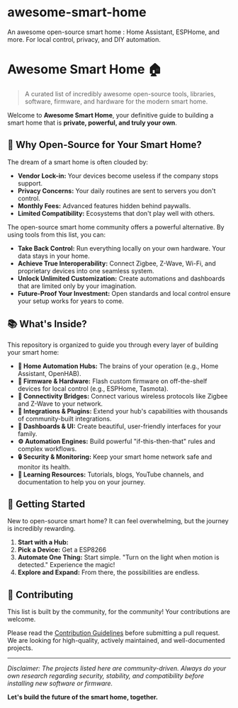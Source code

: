 # awesome-smart-home
An awesome open-source smart home : Home Assistant, ESPHome, and more. For local control, privacy, and DIY automation.



# Awesome Smart Home 🏠

> A curated list of incredibly awesome open-source tools, libraries, software, firmware, and hardware for the modern smart home.

Welcome to **Awesome Smart Home**, your definitive guide to building a smart home that is **private, powerful, and truly your own**.

## 🤔 Why Open-Source for Your Smart Home?

The dream of a smart home is often clouded by:
* **Vendor Lock-in:** Your devices become useless if the company stops support.
* **Privacy Concerns:** Your daily routines are sent to servers you don't control.
* **Monthly Fees:** Advanced features hidden behind paywalls.
* **Limited Compatibility:** Ecosystems that don't play well with others.

The open-source smart home community offers a powerful alternative. By using tools from this list, you can:

* **Take Back Control:** Run everything locally on your own hardware. Your data stays in your home.
* **Achieve True Interoperability:** Connect Zigbee, Z-Wave, Wi-Fi, and proprietary devices into one seamless system.
* **Unlock Unlimited Customization:** Create automations and dashboards that are limited only by your imagination.
* **Future-Proof Your Investment:** Open standards and local control ensure your setup works for years to come.

## 📚 What's Inside?

This repository is organized to guide you through every layer of building your smart home:

* **🤖 Home Automation Hubs:** The brains of your operation (e.g., Home Assistant, OpenHAB).
* **🔌 Firmware & Hardware:** Flash custom firmware on off-the-shelf devices for local control (e.g., ESPHome, Tasmota).
* **📡 Connectivity Bridges:** Connect various wireless protocols like Zigbee and Z-Wave to your network.
* **🧩 Integrations & Plugins:** Extend your hub's capabilities with thousands of community-built integrations.
* **🎨 Dashboards & UI:** Create beautiful, user-friendly interfaces for your family.
* **⚙️ Automation Engines:** Build powerful "if-this-then-that" rules and complex workflows.
* **🔒 Security & Monitoring:** Keep your smart home network safe and monitor its health.
* **📖 Learning Resources:** Tutorials, blogs, YouTube channels, and documentation to help you on your journey.

## 🚀 Getting Started

New to open-source smart home? It can feel overwhelming, but the journey is incredibly rewarding.

1.  **Start with a Hub:** 
2.  **Pick a Device:** Get a ESP8266
3.  **Automate One Thing:** Start simple. "Turn on the light when motion is detected." Experience the magic!
4.  **Explore and Expand:** From there, the possibilities are endless.

## 🤝 Contributing

This list is built by the community, for the community! Your contributions are welcome.

Please read the [Contribution Guidelines](CONTRIBUTING.md) before submitting a pull request. We are looking for high-quality, actively maintained, and well-documented projects.

---

*Disclaimer: The projects listed here are community-driven. Always do your own research regarding security, stability, and compatibility before installing new software or firmware.*

**Let's build the future of the smart home, together.**